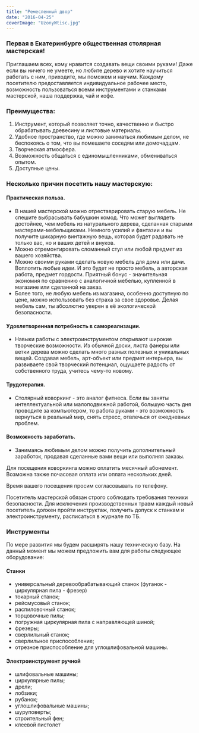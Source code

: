 ```yaml
---
title: "Ремесленный двор"
date: "2016-04-25"
coverImage: "UzonyWtisc.jpg"
---
```


### Первая в Екатеринбурге общественная столярная мастерская!

Приглашаем всех, кому нравится создавать вещи своими руками! Даже если вы ничего не умеете, но любите дерево и хотите научиться работать с ним, приходите, мы поможем и научим. Каждому посетителю предоставляется индивидуальное рабочее место, возможность пользоваться всеми инструментами и станками мастерской, наша поддержка, чай и кофе.

### Преимущества:

1. Инструмент, который позволяет точно, качественно и быстро обрабатывать древесину и листовые материалы.
2. Удобное пространство, где можно заниматься любимым делом, не беспокоясь о том, что вы помешаете соседям или домочадцам.
3. Творческая атмосфера.
4. Возможность общаться с единомышленниками, обмениваться опытом.
5. Доступные цены.

### Несколько причин посетить нашу мастерскую:

#### Практическая польза.

- В нашей мастерской можно отреставрировать старую мебель. Не спешите выбрасывать бабушкин комод. Что может выглядеть достойнее, чем мебель из натурального дерева, сделанная старыми мастерами-мебельщиками. Немного усилий и фантазии и вы получите шикарную винтажную вещь, которая будет радовать не только вас, но и ваших детей и внуков.
- Можно отремонтировать сломанный стул или любой предмет из вашего хозяйства.
- Можно своими руками сделать новую мебель для дома или дачи. Воплотить любые идеи. И это будет не просто мебель, а авторская работа, предмет гордости. Приятный бонус - значительная экономия по сравнению с аналогичной мебелью, купленной в магазине или сделанной на заказ.
- Более того, не любую мебель из магазина, особенно доступную по цене, можно использовать без страха за свое здоровье. Делая мебель сам, ты абсолютно уверен в её экологической безопасности.

#### Удовлетворенная потребность в самореализации.

- Навыки работы с электроинструментом открывают широкие творческие возможности. Из обычной доски, листа фанеры или ветки дерева можно сделать много разных полезных и уникальных вещей. Создавая мебель, арт-объект или предмет интерьера, вы развиваете свой творческий потенциал, ощущаете радость от собственного труда, учитесь чему-то новому.

#### Трудотерапия.

- Столярный коворкинг - это аналог фитнеса. Если вы заняты интеллектуальной или малоподвижной работой, большую часть дня проводите за компьютером, то работа руками - это возможность вернуться в реальный мир, снять стресс, отвлечься от ежедневных проблем.

#### Возможность заработать.

- Занимаясь любимым делом можно получить дополнительный заработок, продавая сделанные вами вещи или выполняя заказы.

Для посещения коворкинга можно оплатить месячный абонемент. Возможна также почасовая оплата или оплата нескольких дней.

Время вашего посещения просим согласовывать по телефону.

Посетитель мастерской обязан строго соблюдать требования техники безопасности. Для исключения производственных травм каждый новый посетитель должен пройти инструктаж, получить допуск к станкам и электроинструменту, расписаться в журнале по ТБ.

### Инструменты

По мере развития мы будем расширять нашу техническую базу. На данный момент мы можем предложить вам для работы следующее оборудование:

#### Станки

- универсальный деревообрабатывающий станок (фуганок - циркулярная пила - фрезер)
- токарный станок;
- рейсмусовый станок;
- распиловочный станок;
- торцовочные пилы;
- погружная циркулярная пила с направляющей шиной;
- фрезеры;
- сверлильный станок;
- сверлильное приспособление;
- отрезное приспособление для углошлифовальной машины.

#### Электроинструмент ручной

- шлифовальные машины;
- циркулярные пилы;
- дрели;
- лобзики;
- рубанок;
- углошлифовальные машины;
- шуруповерты;
- строительный фен;
- клеевой пистолет
